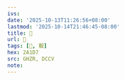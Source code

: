 ```yaml
---
ivs:
date: '2025-10-13T11:26:56+08:00'
lastmod: '2025-10-14T21:46:45-08:00'
title: 󰔛
url: 󰔛
tags: [𪇗, 鷇]
hex: 2A1D7
src: GHZR, DCCV
note:
---
```

